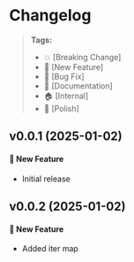 Changelog
=========

> **Tags:**
> - :boom:       [Breaking Change]
> - :rocket:     [New Feature]
> - :bug:        [Bug Fix]
> - :memo:       [Documentation]
> - :house:      [Internal]
> - :nail_care:  [Polish]

## v0.0.1 (2025-01-02)

#### :rocket: New Feature

* Initial release

## v0.0.2 (2025-01-02)

#### :rocket: New Feature

* Added iter map
